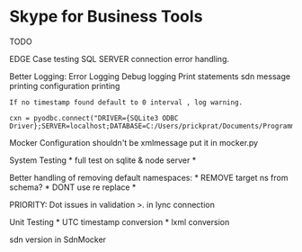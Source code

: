# Skype for Business Tools


TODO

EDGE Case testing
    SQL SERVER connection error handling.

Better Logging:
    Error Logging
    Debug logging
    Print statements
        sdn message printing
        configuration printing 

    If no timestamp found default to 0 interval , log warning.

    cxn = pyodbc.connect("DRIVER={SQLite3 ODBC Driver};SERVER=localhost;DATABASE=C:/Users/prickprat/Documents/Programming/SqliteDatabases/test.db;Trusted_connection=yes")



Mocker Configuration shouldn't be xmlmessage
    put it in mocker.py



System Testing
    * full test on sqlite & node server
    * 

Better handling of removing default namespaces:
    * REMOVE target ns from schema?
    * DONT use re replace
    * 

PRIORITY:
Dot issues in validation
    >. in lync connection

Unit Testing
    * UTC timestamp conversion
    * lxml conversion

sdn version in SdnMocker
